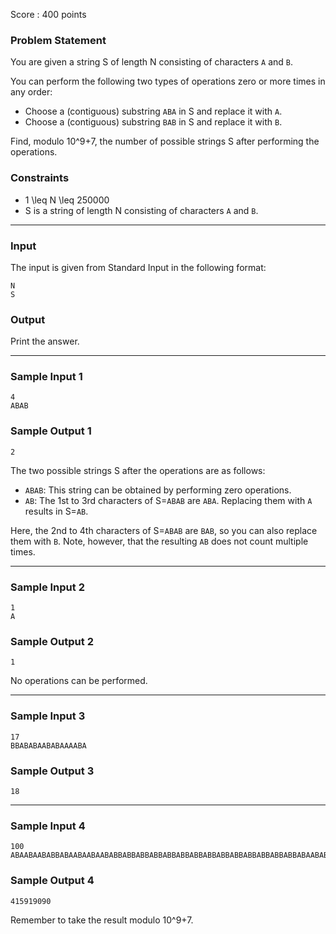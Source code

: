 Score : 400 points

### Problem Statement

You are given a string S of length N consisting of characters `A` and `B`.

You can perform the following two types of operations zero or more times in any order:

* Choose a (contiguous) substring `ABA` in S and replace it with `A`.
* Choose a (contiguous) substring `BAB` in S and replace it with `B`.

Find, modulo 10^9+7, the number of possible strings S after performing the operations.

### Constraints

* 1 \leq N \leq 250000
* S is a string of length N consisting of characters `A` and `B`.

---

### Input

The input is given from Standard Input in the following format:

```
N
S
```

### Output

Print the answer.

---

### Sample Input 1

```
4
ABAB
```

### Sample Output 1

```
2
```

The two possible strings S after the operations are as follows:

* `ABAB`: This string can be obtained by performing zero operations.
* `AB`: The 1st to 3rd characters of S=`ABAB` are `ABA`. Replacing them with `A` results in S=`AB`.

Here, the 2nd to 4th characters of S=`ABAB` are `BAB`, so you can also replace them with `B`. Note, however, that the resulting `AB` does not count multiple times.

---

### Sample Input 2

```
1
A
```

### Sample Output 2

```
1
```

No operations can be performed.

---

### Sample Input 3

```
17
BBABABAABABAAAABA
```

### Sample Output 3

```
18
```

---

### Sample Input 4

```
100
ABAABAABABBABAABAABAABABBABBABBABBABBABBABBABBABBABBABBABBABBABBABAABABAABABBABBABABBABAABAABAABAABA
```

### Sample Output 4

```
415919090
```

Remember to take the result modulo 10^9+7.